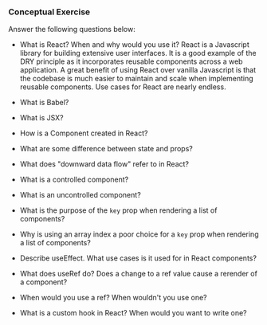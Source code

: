 ### Conceptual Exercise

Answer the following questions below:

- What is React? When and why would you use it?
React is a Javascript library for building extensive user interfaces. It is a good example of the DRY principle as it incorporates reusable components across a web application. A great benefit of using React over vanilla Javascript is that the codebase is much easier to maintain and scale when implementing reusable components. Use cases for React are nearly endless. 
- What is Babel?

- What is JSX?

- How is a Component created in React?

- What are some difference between state and props?

- What does "downward data flow" refer to in React?

- What is a controlled component?

- What is an uncontrolled component?

- What is the purpose of the `key` prop when rendering a list of components?

- Why is using an array index a poor choice for a `key` prop when rendering a list of components?

- Describe useEffect.  What use cases is it used for in React components?

- What does useRef do?  Does a change to a ref value cause a rerender of a component?

- When would you use a ref? When wouldn't you use one?

- What is a custom hook in React? When would you want to write one?
